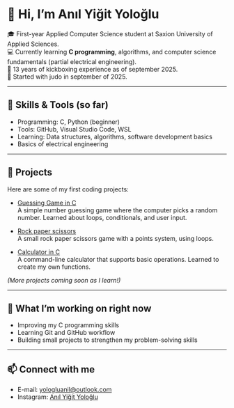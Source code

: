 # 👋 Hi, I’m Anıl Yiğit Yoloğlu

🎓 First-year Applied Computer Science student at Saxion University of Applied Sciences.  
💻 Currently learning **C programming**, algorithms, and computer science fundamentals (partial electrical engineering).  
🥊 13 years of kickboxing experience as of september 2025.  
🥋 Started with judo in september of 2025.  

---

## 🔧 Skills & Tools (so far)
- Programming: C, Python (beginner)  
- Tools: GitHub, Visual Studio Code, WSL
- Learning: Data structures, algorithms, software development basics
- Basics of electrical engineering 

---

## 📂 Projects
Here are some of my first coding projects:

- [Guessing Game in C](https://github.com/A-Yologlu/Guessing-Game)  
  A simple number guessing game where the computer picks a random number. Learned about loops, conditionals, and user input.  

- [Rock paper scissors](https://github.com/A-Yologlu/Rock-Paper-Scissors)  
  A small rock paper scissors game with a points system, using loops.

- [Calculator in C](https://github.com/A-Yologlu/Calculator)  
  A command-line calculator that supports basic operations. Learned to create my own functions.  

*(More projects coming soon as I learn!)*

---

## 🌱 What I’m working on right now
- Improving my C programming skills  
- Learning Git and GitHub workflow  
- Building small projects to strengthen my problem-solving skills  

---

## 📫 Connect with me
- E-mail: yologluanil@outlook.com
- Instagram: [Anıl Yiğit Yoloğlu](https://www.instagram.com/anilyologlu/)

